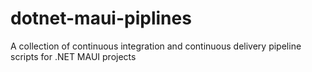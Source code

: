 # dotnet-maui-piplines
A collection of continuous integration and continuous delivery pipeline scripts for .NET MAUI projects
